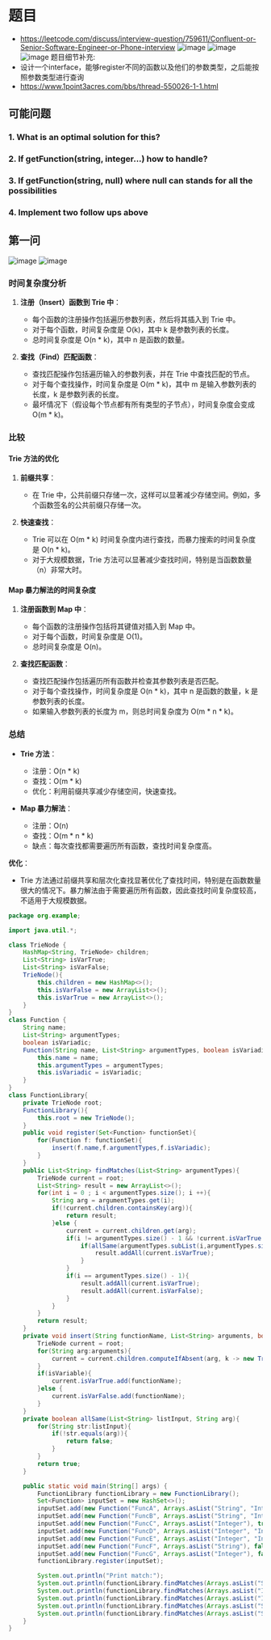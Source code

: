 # 题目
* https://leetcode.com/discuss/interview-question/759611/Confluent-or-Senior-Software-Engineer-or-Phone-interview
![image](./img/varadic_1.png)
![image](./img/varadic_2.png)
![image](./img/varadic_3.png)
题目细节补充:
* 设计一个interface，能够register不同的函数以及他们的参数类型，之后能按照参数类型进行查询
* https://www.1point3acres.com/bbs/thread-550026-1-1.html
## 可能问题
### 1. What is an optimal solution for this?
### 2. If getFunction(string, integer...) how to handle?
### 3. If getFunction(string, null) where null can stands for all the possibilities
### 4. Implement two follow ups above

## 第一问
![image](./img/isVariabic_solu1.jpeg)
![image](./img/isVariabic_solu2.jpeg)


### 时间复杂度分析

1. **注册（Insert）函数到 Trie 中**：
   - 每个函数的注册操作包括遍历参数列表，然后将其插入到 Trie 中。
   - 对于每个函数，时间复杂度是 O(k)，其中 k 是参数列表的长度。
   - 总时间复杂度是 O(n * k)，其中 n 是函数的数量。

2. **查找（Find）匹配函数**：
   - 查找匹配操作包括遍历输入的参数列表，并在 Trie 中查找匹配的节点。
   - 对于每个查找操作，时间复杂度是 O(m * k)，其中 m 是输入参数列表的长度，k 是参数列表的长度。
   - 最坏情况下（假设每个节点都有所有类型的子节点），时间复杂度会变成 O(m * k)。

### 比较

#### Trie 方法的优化

1. **前缀共享**：
   - 在 Trie 中，公共前缀只存储一次，这样可以显著减少存储空间。例如，多个函数签名的公共前缀只存储一次。

2. **快速查找**：
   - Trie 可以在 O(m * k) 时间复杂度内进行查找，而暴力搜索的时间复杂度是 O(n * k)。
   - 对于大规模数据，Trie 方法可以显著减少查找时间，特别是当函数数量（n）非常大时。

#### Map 暴力解法的时间复杂度

1. **注册函数到 Map 中**：
   - 每个函数的注册操作包括将其键值对插入到 Map 中。
   - 对于每个函数，时间复杂度是 O(1)。
   - 总时间复杂度是 O(n)。

2. **查找匹配函数**：
   - 查找匹配操作包括遍历所有函数并检查其参数列表是否匹配。
   - 对于每个查找操作，时间复杂度是 O(n * k)，其中 n 是函数的数量，k 是参数列表的长度。
   - 如果输入参数列表的长度为 m，则总时间复杂度为 O(m * n * k)。

### 总结

- **Trie 方法**：
  - 注册：O(n * k)
  - 查找：O(m * k)
  - 优化：利用前缀共享减少存储空间，快速查找。

- **Map 暴力解法**：
  - 注册：O(n)
  - 查找：O(m * n * k)
  - 缺点：每次查找都需要遍历所有函数，查找时间复杂度高。

**优化**：
- Trie 方法通过前缀共享和层次化查找显著优化了查找时间，特别是在函数数量很大的情况下。暴力解法由于需要遍历所有函数，因此查找时间复杂度较高，不适用于大规模数据。

```java
package org.example;

import java.util.*;

class TrieNode {
    HashMap<String, TrieNode> children;
    List<String> isVarTrue;
    List<String> isVarFalse;
    TrieNode(){
        this.children = new HashMap<>();
        this.isVarFalse = new ArrayList<>();
        this.isVarTrue = new ArrayList<>();
    }
}
class Function {
    String name;
    List<String> argumentTypes;
    boolean isVariadic;
    Function(String name, List<String> argumentTypes, boolean isVariadic){
        this.name = name;
        this.argumentTypes = argumentTypes;
        this.isVariadic = isVariadic;
    }
}
class FunctionLibrary{
    private TrieNode root;
    FunctionLibrary(){
        this.root = new TrieNode();
    }
    public void register(Set<Function> functionSet){
        for(Function f: functionSet){
            insert(f.name,f.argumentTypes,f.isVariadic);
        }
    }
    public List<String> findMatches(List<String> argumentTypes){
        TrieNode current = root;
        List<String> result = new ArrayList<>();
        for(int i = 0 ; i < argumentTypes.size(); i ++){
            String arg = argumentTypes.get(i);
            if(!current.children.containsKey(arg)){
                return result;
            }else {
                current = current.children.get(arg);
                if(i != argumentTypes.size() - 1 && !current.isVarTrue.isEmpty()){
                    if(allSame(argumentTypes.subList(i,argumentTypes.size()),arg)){
                        result.addAll(current.isVarTrue);
                    }
                }
                if(i == argumentTypes.size() - 1){
                    result.addAll(current.isVarTrue);
                    result.addAll(current.isVarFalse);
                }
            }
        }
        return result;
    }
    private void insert(String functionName, List<String> arguments, boolean isVariable){
        TrieNode current = root;
        for(String arg:arguments){
            current = current.children.computeIfAbsent(arg, k -> new TrieNode());
        }
        if(isVariable){
            current.isVarTrue.add(functionName);
        }else {
            current.isVarFalse.add(functionName);
        }
    }
    private boolean allSame(List<String> listInput, String arg){
        for(String str:listInput){
            if(!str.equals(arg)){
                return false;
            }
        }
        return true;
    }

    public static void main(String[] args) {
        FunctionLibrary functionLibrary = new FunctionLibrary();
        Set<Function> inputSet = new HashSet<>();
        inputSet.add(new Function("FuncA", Arrays.asList("String", "Integer", "Integer"), false));
        inputSet.add(new Function("FuncB", Arrays.asList("String", "Integer"), true));
        inputSet.add(new Function("FuncC", Arrays.asList("Integer"), true));
        inputSet.add(new Function("FuncD", Arrays.asList("Integer", "Integer"), true));
        inputSet.add(new Function("FuncE", Arrays.asList("Integer", "Integer", "Integer"), false));
        inputSet.add(new Function("FuncF", Arrays.asList("String"), false));
        inputSet.add(new Function("FuncG", Arrays.asList("Integer"), false));
        functionLibrary.register(inputSet);

        System.out.println("Print match:");
        System.out.println(functionLibrary.findMatches(Arrays.asList("String"))); // [FuncF]
        System.out.println(functionLibrary.findMatches(Arrays.asList("Integer"))); // [FuncC, FuncG]
        System.out.println(functionLibrary.findMatches(Arrays.asList("Integer", "Integer", "Integer", "Integer"))); // [FuncC, FuncD]
        System.out.println(functionLibrary.findMatches(Arrays.asList("String", "Integer", "Integer", "Integer"))); // [FuncB]
        System.out.println(functionLibrary.findMatches(Arrays.asList("String", "Integer", "Integer"))); // [FuncA, FuncB]
    }
}
```